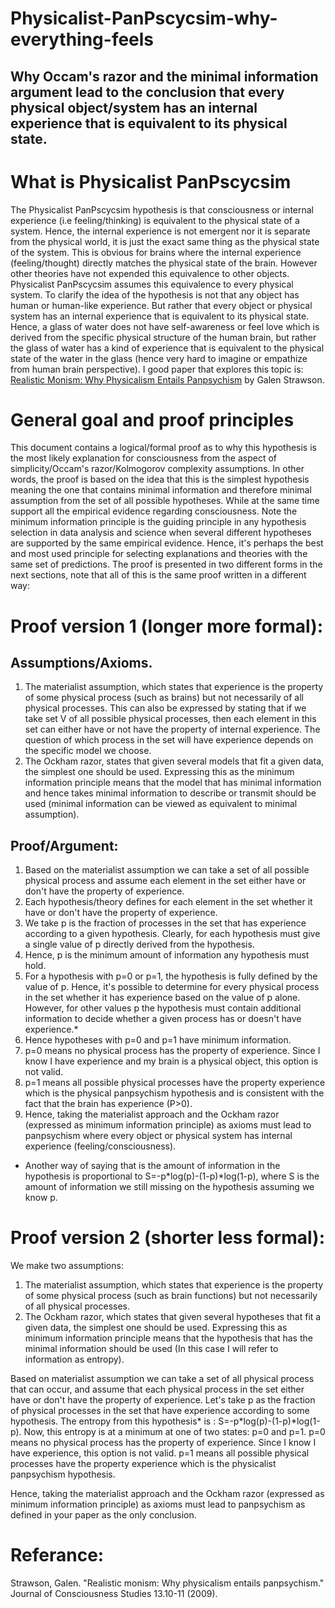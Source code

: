 # Physicalist-PanPscycsim-why-everything-feels
## Why Occam's razor and the minimal information argument lead to the conclusion that every physical object/system has an internal experience that is equivalent to its physical state.  


 
# What is Physicalist PanPscycsim
The Physicalist PanPscycsim hypothesis is that consciousness or internal experience (i.e feeling/thinking) is equivalent to the physical state of a system. Hence, the internal experience is not emergent nor it is separate from the physical world, it is just the exact same thing as the physical state of the system.  This is obvious for brains where the internal experience (feeling/thought)  directly matches the physical state of the brain. However other theories have not expended this equivalence to other objects. Physicalist PanPscycsim assumes this equivalence to every physical system. To clarify the idea of the hypothesis is not that any object has human or human-like experience. But rather that every object or physical system has an internal experience that is equivalent to its physical state. Hence, a glass of water does not have self-awareness or feel love which is derived from the specific physical structure of the human brain, but rather the glass of water has a kind of experience that is equivalent to the physical state of the water in the glass (hence very hard to imagine or empathize from human brain perspective).
I good paper that explores this topic is:  [Realistic Monism: Why Physicalism Entails Panpsychism](https://www.researchgate.net/publication/45941139_Realistic_Monism_Why_Physicalism_Entails_Panpsychism) by Galen Strawson.

# General goal and proof principles
This document contains a logical/formal proof as to why this hypothesis is the most likely explanation for consciousness from the aspect of simplicity/Occam's razor/Kolmogorov complexity assumptions. In other words, the proof is based on the idea that this is the simplest hypothesis meaning the one that contains minimal information and therefore minimal assumption from the set of all possible hypotheses. While at the same time support all the empirical evidence regarding consciousness.
Note the minimum information principle is the guiding principle in any hypothesis selection in data analysis and science when several different hypotheses are supported by the same empirical evidence. Hence, it's perhaps the best and most used principle for selecting explanations and theories with the same set of predictions.
The proof is presented in two different forms in the next sections, note that all of this is the same proof written in a different way:


# Proof version 1 (longer more formal):
## Assumptions/Axioms.
1) The materialist assumption, which states that experience is the property of some physical process (such as brains) but not necessarily of all physical processes. This can also be expressed by stating that if we take set V of all possible physical processes, then each element in this set can either have or not have the property of internal experience. The question of which process in the set will have experience depends on the specific model we choose.
2) The Ockham razor, states that given several models that fit a given data, the simplest one should be used. Expressing this as the minimum information principle means that the model that has minimal information and hence takes minimal information to describe or transmit should be used (minimal information can be viewed as equivalent to minimal assumption).
## Proof/Argument:
1) Based on the materialist assumption we can take a set of all possible physical process and assume each element in the set either have or don't have the property of experience.
2) Each hypothesis/theory defines for each element in the set whether it have or don't have the property of experience.
3) We take p is the fraction of processes in the set that has experience according to a given hypothesis. Clearly, for each hypothesis must give a single value of p directly derived from the hypothesis.
4) Hence, p is the minimum amount of information any hypothesis must hold.
5) For a hypothesis with  p=0 or p=1, the hypothesis is fully defined by the value of p. Hence, it's possible to determine for every physical process in the set whether it has experience based on the value of p alone. However, for other values p the hypothesis must contain additional information to decide whether a given process has or doesn't have experience.*
6) Hence hypotheses with p=0 and p=1 have minimum information.
7) p=0 means no physical process has the property of experience. Since I know I have experience and my brain is a physical object, this option is not valid.
8) p=1 means all possible physical processes have the property experience which is the physical panpsychism hypothesis and is consistent with the fact that the brain has experience (P>0).
9) Hence, taking the materialist approach and the Ockham razor (expressed as minimum information principle) as axioms must lead to panpsychism where every object or physical system has internal experience (feeling/consciousness).

* Another way of saying that is the amount of information in the hypothesis is proportional to  S=-p*log(p)-(1-p)*log(1-p), where S is the amount of information we still missing on the hypothesis assuming we know p. 

# Proof version 2 (shorter less formal):

We make two assumptions:
1) The materialist assumption, which states that experience is the property of some physical process (such as brain functions) but not necessarily of all physical processes.
2) The Ockham razor, which states that given several hypotheses that fit a given data, the simplest one should be used. Expressing this as minimum information principle means that the hypothesis that has the minimal information should be used (In this case I will refer to information as entropy).

Based on materialist assumption we can take a set of all physical process that can occur, and assume that each physical process in the set either have or don't have the property of experience.
Let's take p as the fraction of physical processes in the set that have experience according to some hypothesis.
The entropy from this hypothesis*  is : S=-p*log(p)-(1-p)*log(1-p).
Now, this entropy is at a minimum at one of two states: p=0 and p=1.
p=0 means no physical process has the property of experience. Since I know I have experience, this option is not valid.
p=1 means all possible physical processes have the property experience which is the physicalist panpsychism hypothesis.

Hence, taking the materialist approach and the Ockham razor (expressed as minimum information principle) as axioms must lead to panpsychism as defined in your paper as the only conclusion.

# Referance:
Strawson, Galen. "Realistic monism: Why physicalism entails panpsychism." Journal of Consciousness Studies 13.10-11 (2009).
